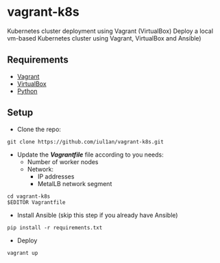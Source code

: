 # vagrant-k8s
Kubernetes cluster deployment using Vagrant (VirtualBox)
Deploy a local vm-based Kubernetes cluster using Vagrant, VirtualBox and Ansible)

## Requirements
- [Vagrant](https://www.vagrantup.com/downloads)
- [VirtualBox](https://www.virtualbox.org/wiki/Downloads)
- [Python](https://www.python.org/downloads/)

## Setup
- Clone the repo:
```
git clone https://github.com/iul1an/vagrant-k8s.git
```

- Update the ***Vagrantfile*** file according to you needs:
  - Number of worker nodes
  - Network:
    - IP addresses
    - MetalLB network segment
```
cd vagrant-k8s
$EDITOR Vagrantfile
```
- Install Ansible (skip this step if you already have Ansible)

```
pip install -r requirements.txt
```


- Deploy
```
vagrant up
```

##

